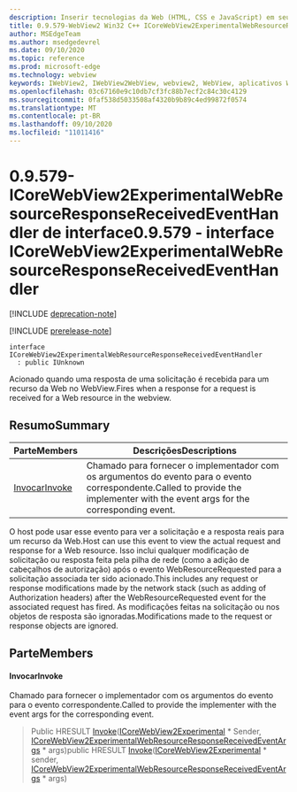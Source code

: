```yaml
---
description: Inserir tecnologias da Web (HTML, CSS e JavaScript) em seus aplicativos nativos com o controle WebView2 do Microsoft Edge
title: 0.9.579-WebView2 Win32 C++ ICoreWebView2ExperimentalWebResourceResponseReceivedEventHandler
author: MSEdgeTeam
ms.author: msedgedevrel
ms.date: 09/10/2020
ms.topic: reference
ms.prod: microsoft-edge
ms.technology: webview
keywords: IWebView2, IWebView2WebView, webview2, WebView, aplicativos Win32, Win32, Edge, ICoreWebView2, ICoreWebView2Controller, controle do navegador, HTML Edge, ICoreWebView2ExperimentalWebResourceResponseReceivedEventHandler
ms.openlocfilehash: 03c67160e9c10db7cf3fc88b7ecf2c84c30c4129
ms.sourcegitcommit: 0faf538d5033508af4320b9b89c4ed99872f0574
ms.translationtype: MT
ms.contentlocale: pt-BR
ms.lasthandoff: 09/10/2020
ms.locfileid: "11011416"
---
```

# <span data-ttu-id="e703e-104">0.9.579-ICoreWebView2ExperimentalWebResourceResponseReceivedEventHandler de interface</span><span class="sxs-lookup"><span data-stu-id="e703e-104">0.9.579 - interface ICoreWebView2ExperimentalWebResourceResponseReceivedEventHandler</span></span> 

[!INCLUDE [deprecation-note](../../includes/deprecation-note.md)]

[!INCLUDE [prerelease-note](../../includes/prerelease-note.md)]

```
interface ICoreWebView2ExperimentalWebResourceResponseReceivedEventHandler
  : public IUnknown
```

<span data-ttu-id="e703e-105">Acionado quando uma resposta de uma solicitação é recebida para um recurso da Web no WebView.</span><span class="sxs-lookup"><span data-stu-id="e703e-105">Fires when a response for a request is received for a Web resource in the webview.</span></span>

## <span data-ttu-id="e703e-106">Resumo</span><span class="sxs-lookup"><span data-stu-id="e703e-106">Summary</span></span>

 <span data-ttu-id="e703e-107">Parte</span><span class="sxs-lookup"><span data-stu-id="e703e-107">Members</span></span>                        | <span data-ttu-id="e703e-108">Descrições</span><span class="sxs-lookup"><span data-stu-id="e703e-108">Descriptions</span></span>
--------------------------------|---------------------------------------------
[<span data-ttu-id="e703e-109">Invocar</span><span class="sxs-lookup"><span data-stu-id="e703e-109">Invoke</span></span>](#invoke) | <span data-ttu-id="e703e-110">Chamado para fornecer o implementador com os argumentos do evento para o evento correspondente.</span><span class="sxs-lookup"><span data-stu-id="e703e-110">Called to provide the implementer with the event args for the corresponding event.</span></span>

<span data-ttu-id="e703e-111">O host pode usar esse evento para ver a solicitação e a resposta reais para um recurso da Web.</span><span class="sxs-lookup"><span data-stu-id="e703e-111">Host can use this event to view the actual request and response for a Web resource.</span></span> <span data-ttu-id="e703e-112">Isso inclui qualquer modificação de solicitação ou resposta feita pela pilha de rede (como a adição de cabeçalhos de autorização) após o evento WebResourceRequested para a solicitação associada ter sido acionado.</span><span class="sxs-lookup"><span data-stu-id="e703e-112">This includes any request or response modifications made by the network stack (such as adding of Authorization headers) after the WebResourceRequested event for the associated request has fired.</span></span> <span data-ttu-id="e703e-113">As modificações feitas na solicitação ou nos objetos de resposta são ignoradas.</span><span class="sxs-lookup"><span data-stu-id="e703e-113">Modifications made to the request or response objects are ignored.</span></span>

## <span data-ttu-id="e703e-114">Parte</span><span class="sxs-lookup"><span data-stu-id="e703e-114">Members</span></span>

#### <span data-ttu-id="e703e-115">Invocar</span><span class="sxs-lookup"><span data-stu-id="e703e-115">Invoke</span></span> 

<span data-ttu-id="e703e-116">Chamado para fornecer o implementador com os argumentos do evento para o evento correspondente.</span><span class="sxs-lookup"><span data-stu-id="e703e-116">Called to provide the implementer with the event args for the corresponding event.</span></span>

> <span data-ttu-id="e703e-117">Public HRESULT [Invoke](#invoke)([ICoreWebView2Experimental](icorewebview2experimental.md) \* Sender, [ICoreWebView2ExperimentalWebResourceResponseReceivedEventArgs](icorewebview2experimentalwebresourceresponsereceivedeventargs.md) \* args)</span><span class="sxs-lookup"><span data-stu-id="e703e-117">public HRESULT [Invoke](#invoke)([ICoreWebView2Experimental](icorewebview2experimental.md) \* sender, [ICoreWebView2ExperimentalWebResourceResponseReceivedEventArgs](icorewebview2experimentalwebresourceresponsereceivedeventargs.md) \* args)</span></span>


